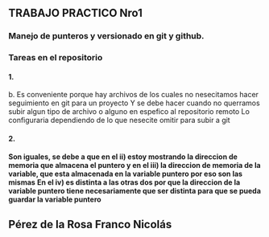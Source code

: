 ## TRABAJO PRACTICO Nro1

### Manejo de punteros y versionado en git y github.

### Tareas en el repositorio

#### 1.
b. Es conveniente porque hay archivos de los cuales no nesecitamos hacer seguimiento en git para un proyecto
Y se debe hacer cuando no querramos subir algun tipo de archivo o alguno en espefico al repositorio remoto
Lo configuraria dependiendo de lo que nesecite omitir para subir a git

#### 2.
**Son iguales, se debe a que en el ii) estoy mostrando la direccion de memoria que almacena el puntero y en el iii) la direccion de memoria de la variable, que esta almacenada en la variable puntero por eso son las mismas**
**En el iv) es distinta a las otras dos por que la direccion de la variable puntero tiene necesariamente que ser distinta para que se pueda guardar la variable puntero**

## Pérez de la Rosa Franco Nicolás
